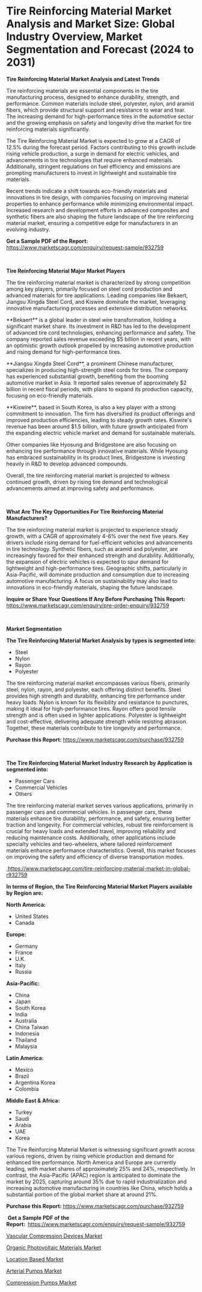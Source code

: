 <p><h1>Tire Reinforcing Material Market Analysis and Market Size: Global Industry Overview, Market Segmentation and Forecast (2024 to 2031)</h1></p><p><strong>Tire Reinforcing Material Market Analysis and Latest Trends</strong></p>
<p><p>Tire reinforcing materials are essential components in the tire manufacturing process, designed to enhance durability, strength, and performance. Common materials include steel, polyester, nylon, and aramid fibers, which provide structural support and resistance to wear and tear. The increasing demand for high-performance tires in the automotive sector and the growing emphasis on safety and longevity drive the market for tire reinforcing materials significantly.</p><p>The Tire Reinforcing Material Market is expected to grow at a CAGR of 12.5% during the forecast period. Factors contributing to this growth include rising vehicle production, a surge in demand for electric vehicles, and advancements in tire technologies that require enhanced materials. Additionally, stringent regulations on fuel efficiency and emissions are prompting manufacturers to invest in lightweight and sustainable tire materials. </p><p>Recent trends indicate a shift towards eco-friendly materials and innovations in tire design, with companies focusing on improving material properties to enhance performance while minimizing environmental impact. Increased research and development efforts in advanced composites and synthetic fibers are also shaping the future landscape of the tire reinforcing material market, ensuring a competitive edge for manufacturers in an evolving industry.</p></p>
<p><strong>Get a Sample PDF of the Report:&nbsp;</strong> <a href="https://www.marketscagr.com/enquiry/request-sample/932759?utm_campaign=1126&utm_medium=2&utm_source=Github&utm_content=ia&utm_term=03122024&utm_id=tire-reinforcing-material">https://www.marketscagr.com/enquiry/request-sample/932759</a></p>
<p>&nbsp;</p>
<p><strong>Tire Reinforcing Material Major Market Players</strong></p>
<p><p>The tire reinforcing material market is characterized by strong competition among key players, primarily focused on steel cord production and advanced materials for tire applications. Leading companies like Bekaert, Jiangsu Xingda Steel Cord, and Kiswire dominate the market, leveraging innovative manufacturing processes and extensive distribution networks.</p><p>**Bekaert** is a global leader in steel wire transformation, holding a significant market share. Its investment in R&D has led to the development of advanced tire cord technologies, enhancing performance and safety. The company reported sales revenue exceeding $5 billion in recent years, with an optimistic growth outlook propelled by increasing automotive production and rising demand for high-performance tires.</p><p>**Jiangsu Xingda Steel Cord**, a prominent Chinese manufacturer, specializes in producing high-strength steel cords for tires. The company has experienced substantial growth, benefiting from the booming automotive market in Asia. It reported sales revenue of approximately $2 billion in recent fiscal periods, with plans to expand its production capacity, focusing on eco-friendly materials.</p><p>**Kiswire**, based in South Korea, is also a key player with a strong commitment to innovation. The firm has diversified its product offerings and improved production efficiencies, leading to steady growth rates. Kiswire's revenue has been around $1.5 billion, with future growth anticipated from the expanding electric vehicle market and demand for sustainable materials.</p><p>Other companies like Hyosung and Bridgestone are also focusing on enhancing tire performance through innovative materials. While Hyosung has embraced sustainability in its product lines, Bridgestone is investing heavily in R&D to develop advanced compounds.</p><p>Overall, the tire reinforcing material market is projected to witness continued growth, driven by rising tire demand and technological advancements aimed at improving safety and performance.</p></p>
<p>&nbsp;</p>
<p><strong>What Are The Key Opportunities For Tire Reinforcing Material Manufacturers?</strong></p>
<p><p>The tire reinforcing material market is projected to experience steady growth, with a CAGR of approximately 4-6% over the next five years. Key drivers include rising demand for fuel-efficient vehicles and advancements in tire technology. Synthetic fibers, such as aramid and polyester, are increasingly favored for their enhanced strength and durability. Additionally, the expansion of electric vehicles is expected to spur demand for lightweight and high-performance tires. Geographic shifts, particularly in Asia-Pacific, will dominate production and consumption due to increasing automotive manufacturing. A focus on sustainability may also lead to innovations in eco-friendly materials, shaping the future landscape.</p></p>
<p><strong>Inquire or Share Your Questions If Any Before Purchasing This Report:</strong> <a href="https://www.marketscagr.com/enquiry/pre-order-enquiry/932759?utm_campaign=1126&utm_medium=2&utm_source=Github&utm_content=ia&utm_term=03122024&utm_id=tire-reinforcing-material">https://www.marketscagr.com/enquiry/pre-order-enquiry/932759</a></p>
<p>&nbsp;</p>
<p><strong>Market Segmentation</strong></p>
<p><strong>The Tire Reinforcing Material Market Analysis by types is segmented into:</strong></p>
<p><ul><li>Steel</li><li>Nylon</li><li>Rayon</li><li>Polyester</li></ul></p>
<p><p>The tire reinforcing material market encompasses various fibers, primarily steel, nylon, rayon, and polyester, each offering distinct benefits. Steel provides high strength and durability, enhancing tire performance under heavy loads. Nylon is known for its flexibility and resistance to punctures, making it ideal for high-performance tires. Rayon offers good tensile strength and is often used in lighter applications. Polyester is lightweight and cost-effective, delivering adequate strength while resisting abrasion. Together, these materials contribute to tire longevity and performance.</p></p>
<p><strong>Purchase this Report:&nbsp;</strong><a href="https://www.marketscagr.com/purchase/932759?utm_campaign=1126&utm_medium=2&utm_source=Github&utm_content=ia&utm_term=03122024&utm_id=tire-reinforcing-material">https://www.marketscagr.com/purchase/932759</a></p>
<p>&nbsp;</p>
<p><strong>The Tire Reinforcing Material Market Industry Research by Application is segmented into:</strong></p>
<p><ul><li>Passenger Cars</li><li>Commercial Vehicles</li><li>Others</li></ul></p>
<p><p>The tire reinforcing material market serves various applications, primarily in passenger cars and commercial vehicles. In passenger cars, these materials enhance tire durability, performance, and safety, ensuring better traction and longevity. For commercial vehicles, robust tire reinforcement is crucial for heavy loads and extended travel, improving reliability and reducing maintenance costs. Additionally, other applications include specialty vehicles and two-wheelers, where tailored reinforcement materials enhance performance characteristics. Overall, this market focuses on improving the safety and efficiency of diverse transportation modes.</p></p>
<p><a href="https://www.marketscagr.com/tire-reinforcing-material-market-in-global-r932759?utm_campaign=1126&utm_medium=2&utm_source=Github&utm_content=ia&utm_term=03122024&utm_id=tire-reinforcing-material">&nbsp;https://www.marketscagr.com/tire-reinforcing-material-market-in-global-r932759</a></p>
<p><strong>In terms of Region, the Tire Reinforcing Material Market Players available by Region are:</strong></p>
<p>
    <p> <strong> North America: </strong>
        <ul>
            <li>United States</li>
            <li>Canada</li>
        </ul>
        </p> 
    <p> <strong> Europe: </strong>
        <ul>
            <li>Germany</li>
            <li>France</li>
            <li>U.K.</li>
            <li>Italy</li>
            <li>Russia</li>
        </ul>
        </p> 
    <p> <strong> Asia-Pacific: </strong>
        <ul>
            <li>China</li>
            <li>Japan</li>
            <li>South Korea</li>
            <li>India</li>
            <li>Australia</li>
            <li>China Taiwan</li>
            <li>Indonesia</li>
            <li>Thailand</li>
            <li>Malaysia</li>
        </ul>
        </p> 
    <p> <strong> Latin America: </strong>
        <ul>
            <li>Mexico</li>
            <li>Brazil</li>
            <li>Argentina Korea</li>
            <li>Colombia</li>
        </ul>
        </p> 
    <p> <strong> Middle East & Africa: </strong>
        <ul>
            <li>Turkey</li>
            <li>Saudi</li>
            <li>Arabia</li>
            <li>UAE</li>
            <li>Korea</li>
        </ul>
    </p>
    </p>
<p><p>The Tire Reinforcing Material Market is witnessing significant growth across various regions, driven by rising vehicle production and demand for enhanced tire performance. North America and Europe are currently leading, with market shares of approximately 25% and 24%, respectively. In contrast, the Asia-Pacific (APAC) region is anticipated to dominate the market by 2025, capturing around 35% due to rapid industrialization and increasing automotive manufacturing in countries like China, which holds a substantial portion of the global market share at around 21%.</p></p>
<p><strong>Purchase this Report: </strong><a href="https://www.marketscagr.com/purchase/932759?utm_campaign=1126&utm_medium=2&utm_source=Github&utm_content=ia&utm_term=03122024&utm_id=tire-reinforcing-material">https://www.marketscagr.com/purchase/932759</a></p>
<p>&nbsp;<strong>Get a Sample PDF of the Report:&nbsp;&nbsp;</strong><a href="https://www.marketscagr.com/enquiry/request-sample/932759?utm_campaign=1126&utm_medium=2&utm_source=Github&utm_content=ia&utm_term=03122024&utm_id=tire-reinforcing-material">https://www.marketscagr.com/enquiry/request-sample/932759</a></p>
<p><strong></strong></p>
<p><p><a href="https://www.linkedin.com/pulse/industry-analysis-competitive-strategies-vascular-compression-xm7sc?utm_campaign=1126&utm_medium=2&utm_source=Github&utm_content=ia&utm_term=03122024&utm_id=tire-reinforcing-material">Vascular Compression Devices Market</a></p><p><a href="https://issuu.com/reportprime-2/docs/organic-photovoltaic-materials-market-size-2030.pp?utm_campaign=1126&utm_medium=2&utm_source=Github&utm_content=ia&utm_term=03122024&utm_id=tire-reinforcing-material">Organic Photovoltaic Materials Market</a></p><p><a href="https://issuu.com/reportprime-2/docs/location-based-market-size-2030.pptx?utm_campaign=1126&utm_medium=2&utm_source=Github&utm_content=ia&utm_term=03122024&utm_id=tire-reinforcing-material">Location Based Market</a></p><p><a href="https://www.linkedin.com/pulse/global-arterial-pumps-marketprofits-competitive-strategiesmarket-dh0oc?utm_campaign=1126&utm_medium=2&utm_source=Github&utm_content=ia&utm_term=03122024&utm_id=tire-reinforcing-material">Arterial Pumps Market</a></p><p><a href="https://www.linkedin.com/pulse/compression-pumps-market-outlook-current-assessment-future-u6ljc?utm_campaign=1126&utm_medium=2&utm_source=Github&utm_content=ia&utm_term=03122024&utm_id=tire-reinforcing-material">Compression Pumps Market</a></p></p>